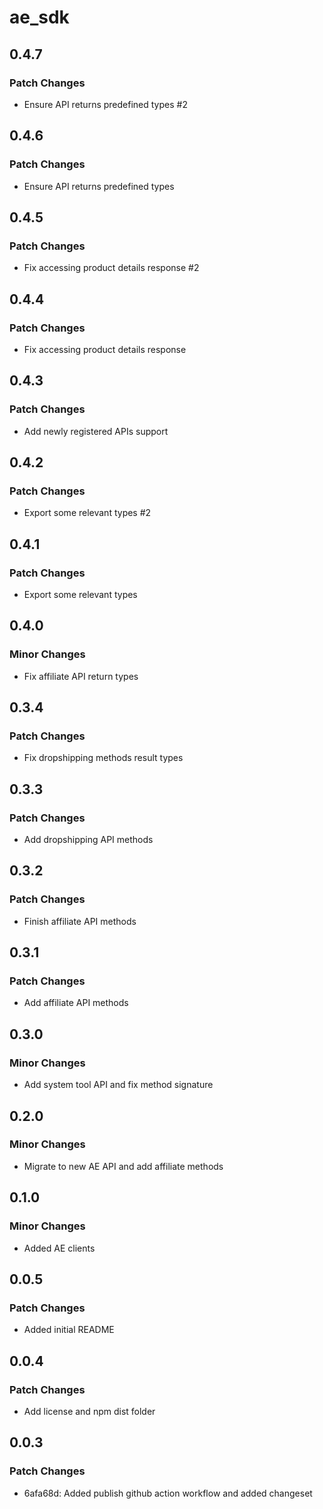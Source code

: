 # ae_sdk

## 0.4.7

### Patch Changes

- Ensure API returns predefined types #2

## 0.4.6

### Patch Changes

- Ensure API returns predefined types

## 0.4.5

### Patch Changes

- Fix accessing product details response #2

## 0.4.4

### Patch Changes

- Fix accessing product details response

## 0.4.3

### Patch Changes

- Add newly registered APIs support

## 0.4.2

### Patch Changes

- Export some relevant types #2

## 0.4.1

### Patch Changes

- Export some relevant types

## 0.4.0

### Minor Changes

- Fix affiliate API return types

## 0.3.4

### Patch Changes

- Fix dropshipping methods result types

## 0.3.3

### Patch Changes

- Add dropshipping API methods

## 0.3.2

### Patch Changes

- Finish affiliate API methods

## 0.3.1

### Patch Changes

- Add affiliate API methods

## 0.3.0

### Minor Changes

- Add system tool API and fix method signature

## 0.2.0

### Minor Changes

- Migrate to new AE API and add affiliate methods

## 0.1.0

### Minor Changes

- Added AE clients

## 0.0.5

### Patch Changes

- Added initial README

## 0.0.4

### Patch Changes

- Add license and npm dist folder

## 0.0.3

### Patch Changes

- 6afa68d: Added publish github action workflow and added changeset
